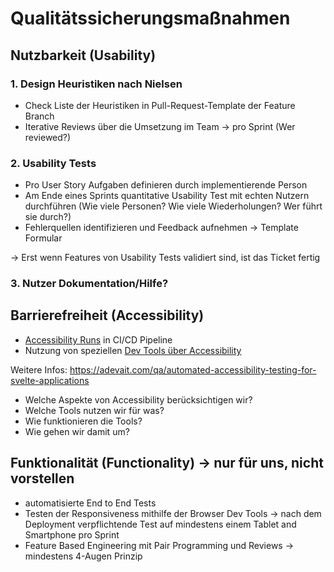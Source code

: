 # Qualitätssicherungsmaßnahmen

## Nutzbarkeit (Usability)

### 1. Design Heuristiken nach Nielsen

- Check Liste der Heuristiken in Pull-Request-Template der Feature Branch
- Iterative Reviews über die Umsetzung im Team -> pro Sprint (Wer reviewed?)

### 2. Usability Tests

- Pro User Story Aufgaben definieren durch implementierende Person
- Am Ende eines Sprints quantitative Usability Test mit echten Nutzern durchführen (Wie viele Personen? Wie viele Wiederholungen? Wer führt sie durch?)
- Fehlerquellen identifizieren und Feedback aufnehmen -> Template Formular

-> Erst wenn Features von Usability Tests validiert sind, ist das Ticket fertig

### 3. Nutzer Dokumentation/Hilfe?

## Barrierefreiheit (Accessibility)

- [Accessibility Runs](https://docs.gitlab.com/ee/ci/testing/accessibility_testing.html) in CI/CD Pipeline
- Nutzung von speziellen [Dev Tools über Accessibility](https://chromewebstore.google.com/detail/axe-devtools-web-accessib/lhdoppojpmngadmnindnejefpokejbdd?pli=1)

Weitere Infos: https://adevait.com/qa/automated-accessibility-testing-for-svelte-applications

- Welche Aspekte von Accessibility berücksichtigen wir?
- Welche Tools nutzen wir für was?
- Wie funktionieren die Tools?
- Wie gehen wir damit um?

## Funktionalität (Functionality) -> nur für uns, nicht vorstellen

- automatisierte End to End Tests
- Testen der Responsiveness mithilfe der Browser Dev Tools -> nach dem Deployment verpflichtende Test auf mindestens einem Tablet and Smartphone pro Sprint
- Feature Based Engineering mit Pair Programming und Reviews -> mindestens 4-Augen Prinzip
